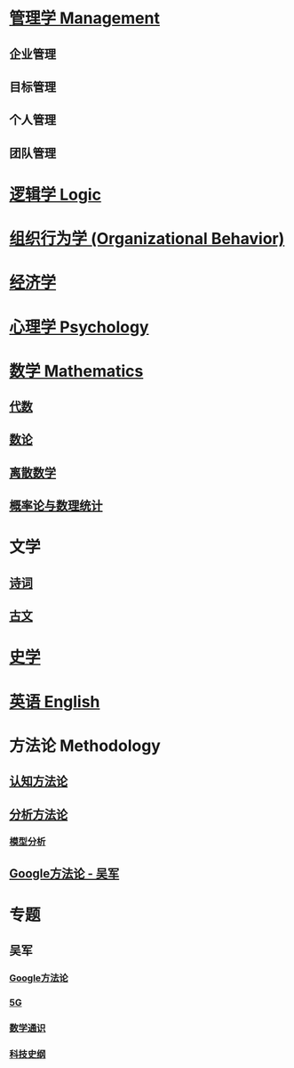 
# [管理学 Management](MGT/README.md)
## 企业管理
## 目标管理
## 个人管理
## 团队管理

# [逻辑学 Logic](Logic/README.md)

# [组织行为学 (Organizational Behavior)](Org-Behavior/README.md)

# [经济学](Economics/README.md)

# [心理学 Psychology](Psychology/README.md)

# [数学 Mathematics](Mathematics/README.md)
## [代数](Mathematics/Algebra/README.md)
## [数论](Mathematics/NumberTheory/README.md) 
## [离散数学](Mathematics/Discrete/README.md) 
## [概率论与数理统计](Mathematics/Probability-and-Statistics/README.md) 

# 文学
## [诗词](Literature/Poem.md)
## [古文](Literature/AncientProse.md)

# [史学](History/README.md)

# [英语 English](English/README.md)

# 方法论 Methodology

## [认知方法论](Methodology/cognitive/README.md)
## [分析方法论](Methodology/analytical/README.md)
### [模型分析](Methodology/analytical/Model/README.md)
## [Google方法论 - 吴军](SpecialTopics/WuJun/Google/README.md) 

# 专题
## 吴军
### [Google方法论](SpecialTopics/WuJun/Google/README.md) 
### [5G](SpecialTopics/WuJun/5G/README.md) 

### [数学通识](SpecialTopics/WuJun/Math/README.md) 
### [科技史纲]()

